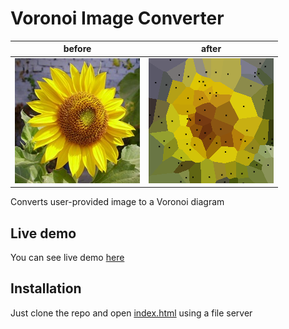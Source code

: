 # Voronoi Image Converter
before | after
--- | ---
![before](assets/img/sunflower.jpg) | ![after](assets/img/favicon.png)

Converts user-provided image to a Voronoi diagram

## Live demo
You can see live demo [here](https://konradlinkowski.github.io/Voronoi/)

## Installation
Just clone the repo and open [index.html](index.html) using a file server
